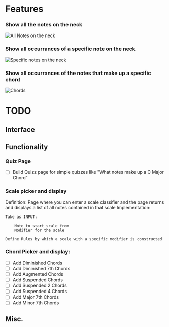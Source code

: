 # Features

### Show all the notes on the neck
![All Notes on the neck](https://raw.github.com/betadinho/guit/main/docs/images/screenshot1.png)

### Show all occurrances of a specific note on the neck
![Specific notes on the neck](https://raw.github.com/betadinho/guit/main/docs/images/screenshot2.png)

### Show all occurrances of the notes that make up a specific chord
![Chords](https://raw.github.com/betadinho/guit/main/docs/images/screenshot3.png)
# TODO

## Interface

## Functionality
### Quiz Page
- [ ] Build Quizz page for simple quizzes like "What notes make up a C Major Chord"
### Scale picker and display
Definition:
	Page where you can enter a scale classifier and the page returns and displays a list of all notes contained in that scale
Implementation:

	Take as INPUT: 

		Note to start scale from
		Modifier for the scale

	Define Rules by which a scale with a specific modifier is constructed
		
### Chord Picker and display:
- [ ] Add Diminished Chords
- [ ] Add Diminished 7th Chords
- [ ] Add Augmented Chords
- [ ] Add Suspended Chords
- [ ] Add Suspended 2 Chords
- [ ] Add Suspended 4 Chords
- [ ] Add Major 7th Chords
- [ ] Add Minor 7th Chords

## Misc.

